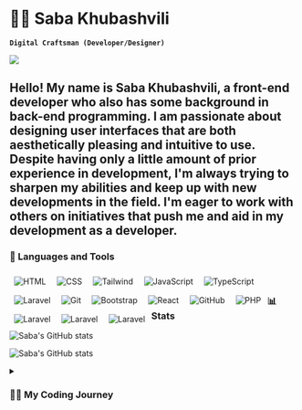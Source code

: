 # 🧝‍♂️ Saba Khubashvili

**`Digital Craftsman (Developer/Designer)`**

![](https://komarev.com/ghpvc/?username=SabaKhubashvili)

Hello! My name is Saba Khubashvili, a front-end developer who also has some background in back-end programming. I am passionate about designing user interfaces that are both aesthetically pleasing and intuitive to use. Despite having only a little amount of prior experience in development, I'm always trying to sharpen my abilities and keep up with new developments in the field. I'm eager to work with others on initiatives that push me and aid in my development as a developer.
---

### 🧰 Languages and Tools

<img align="left" alt="HTML" style="padding:8px;" src="https://camo.githubusercontent.com/d63d473e728e20a286d22bb2226a7bf45a2b9ac6c72c59c0e61e9730bfe4168c/68747470733a2f2f696d672e736869656c64732e696f2f62616467652f48544d4c352d4533344632363f7374796c653d666f722d7468652d6261646765266c6f676f3d68746d6c35266c6f676f436f6c6f723d7768697465" />
<img align="left" alt="CSS"  style="padding:8px;" src="https://camo.githubusercontent.com/3a0f693cfa032ea4404e8e02d485599bd0d192282b921026e89d271aaa3d7565/68747470733a2f2f696d672e736869656c64732e696f2f62616467652f435353332d3135373242363f7374796c653d666f722d7468652d6261646765266c6f676f3d63737333266c6f676f436f6c6f723d7768697465" />
<img align="left" alt="Tailwind"  style="padding:8px;" src="https://camo.githubusercontent.com/93c855ae825c1757f3426f05a05f4949d3b786c5b22d0edb53143a9e8f8499f6/68747470733a2f2f696d672e736869656c64732e696f2f62616467652f4a6176615363726970742d3332333333303f7374796c653d666f722d7468652d6261646765266c6f676f3d6a617661736372697074266c6f676f436f6c6f723d463744463145" />
<img align="left" alt="JavaScript"  style="padding:8px;" src="https://camo.githubusercontent.com/02914afc1f51d55c8acac01c200a410efd74fffdff325678f6df6c22ae68a7ee/68747470733a2f2f696d672e736869656c64732e696f2f62616467652f5048502d3737374242343f7374796c653d666f722d7468652d6261646765266c6f676f3d706870266c6f676f436f6c6f723d7768697465" />
<img align="left" alt="TypeScript"  style="padding:8px;" src="https://camo.githubusercontent.com/06c6858186510906c21d8c951168d55d976d7dfb9176ed6125c55b8a7de0baae/68747470733a2f2f696d672e736869656c64732e696f2f62616467652f4749542d4534344333303f7374796c653d666f722d7468652d6261646765266c6f676f3d676974266c6f676f436f6c6f723d7768697465" />
<img align="left" alt="Laravel"  style="padding:8px;" src="https://camo.githubusercontent.com/b13ed67c809178963ce9d538175b02649800772be1ce0cb02da5879e5614e236/68747470733a2f2f696d672e736869656c64732e696f2f62616467652f426f6f7473747261702d3536334437433f7374796c653d666f722d7468652d6261646765266c6f676f3d626f6f747374726170266c6f676f436f6c6f723d7768697465" />
<img align="left" alt="Git"  style="padding:8px;" src="https://camo.githubusercontent.com/06c6858186510906c21d8c951168d55d976d7dfb9176ed6125c55b8a7de0baae/68747470733a2f2f696d672e736869656c64732e696f2f62616467652f4749542d4534344333303f7374796c653d666f722d7468652d6261646765266c6f676f3d676974266c6f676f436f6c6f723d7768697465" />
<img align="left" alt="Bootstrap"  style="padding:8px;" src="https://camo.githubusercontent.com/42ada9cc774b9d2b4cf35691820a881d70657ae42c3a074f00c7e9add6352361/68747470733a2f2f696d672e736869656c64732e696f2f62616467652f56697375616c5f53747564696f5f436f64652d3030373844343f7374796c653d666f722d7468652d6261646765266c6f676f3d76697375616c25323073747564696f253230636f6465266c6f676f436f6c6f723d7768697465" />
<img align="left" alt="React"  style="padding:8px;" src="https://camo.githubusercontent.com/4a1038affbb2653ec140936555b3714ddc322526be8567b489e8423a795dea18/68747470733a2f2f696d672e736869656c64732e696f2f62616467652f4669676d612d4632344531453f7374796c653d666f722d7468652d6261646765266c6f676f3d6669676d61266c6f676f436f6c6f723d7768697465" />
<img align="left" alt="GitHub"  style="padding:8px;" src="https://camo.githubusercontent.com/55037e0ff8e2c9df84ad631c3d0443a7316776ede7459a5872ccb336d7df2781/68747470733a2f2f696d672e736869656c64732e696f2f62616467652f6e706d2d4342333833373f7374796c653d666f722d7468652d6261646765266c6f676f3d6e706d266c6f676f436f6c6f723d7768697465" />
<img align="left" alt="PHP"  style="padding:8px;" src="https://camo.githubusercontent.com/837e51e8a354e7afded975dd8e720e0b3210ab4b6f8cf27ef5c43433ecb8665c/68747470733a2f2f696d672e736869656c64732e696f2f62616467652f52656163742d3230323332413f7374796c653d666f722d7468652d6261646765266c6f676f3d7265616374266c6f676f436f6c6f723d36314441464260" />
<img align="left" alt="Laravel"  style="padding:8px;" src="https://camo.githubusercontent.com/4f9d20f3a284d2f6634282f61f82a62e99ee9906537dc9859decfdc9efbb51ec/68747470733a2f2f696d672e736869656c64732e696f2f62616467652f52656163745f526f757465722d4341343234353f7374796c653d666f722d7468652d6261646765266c6f676f3d72656163742d726f75746572266c6f676f436f6c6f723d7768697465" />
<img align="left" alt="Laravel"  style="padding:8px;" src="https://camo.githubusercontent.com/e9b080a6541e5355827ea91b6a0302cbbc54af4705b0c6b0f1561a0957ced2fb/68747470733a2f2f696d672e736869656c64732e696f2f62616467652f5461696c77696e645f4353532d3338423241433f7374796c653d666f722d7468652d6261646765266c6f676f3d7461696c77696e642d637373266c6f676f436f6c6f723d7768697465" />
<img align="left" alt="Laravel"  style="padding:8px;" src="https://camo.githubusercontent.com/a2ef46f4aec1799b4366d5dd9e4cc60c250b9a4a1e0a4cea21bae63660b63a25/68747470733a2f2f696d672e736869656c64732e696f2f62616467652f6e6578742e6a732d3030303030303f7374796c653d666f722d7468652d6261646765266c6f676f3d6e657874646f746a73266c6f676f436f6c6f723d7768697465" />

<br />

### 📊 Stats
![Saba's GitHub stats](http://github-profile-summary-cards.vercel.app/api/cards/profile-details?username=SabaKhubashvili&theme=2077)

![Saba's GitHub stats](https://github-profile-summary-cards.vercel.app/api/cards/stats?username=SabaKhubashvili&theme=2077)


<details>
 <summary><h3>👨‍💻 My Coding Journey</h3></summary>
 
Greetings! I'm a front-end developer by the name of Saba Khubashvili, and I've worked on both front-end and back-end projects. Three years ago, I enrolled in a web development program at Ug Limes, which marked the beginning of my foray into the world of web development. I developed a strong foundation in web development principles and learnt the fundamentals of HTML, CSS, and JavaScript during this program.

Since then, I've been developing my knowledge and skills while working on a variety of web development projects to obtain real-world experience. Now that I've advanced, I'm building personal websites and working as a freelancer.

Using my expertise in React, Typescript, and Tailwind, I design responsive, interactive, and intuitive websites with a focus on user-friendly interfaces. I like working on challenging projects that let me experiment with new tools and methods.

In addition to web development, UI/UX design is another area of interest for me, and I'm always trying to get better at it. I work hard to apply the best design techniques in all of my projects because I think that excellent design is crucial to producing wonderful user experiences.

I'm grateful that you took the time to look over my GitHub portfolio. Please feel free to contact me if you have any inquiries or would want to talk about prospective projects or collaborations.
  
 [Linkedin]: https://www.linkedin.com/in/საბა-ხუბაშვილი-b08910223/
  
 
 Gmail: khubashvili.saba12@gmail.com
  
  
